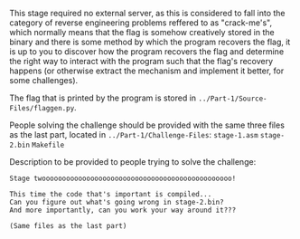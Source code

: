 This stage required no external server, as this is considered to fall into the category of reverse engineering problems reffered to as "crack-me's", which normally means that the flag is somehow creatively stored in the binary and there is some method by which the program recovers the flag, it is up to you to discover how the program recovers the flag and determine the right way to interact with the program such that the flag's recovery happens (or otherwise extract the mechanism and implement it better, for some challenges).

The flag that is printed by the program is stored in `../Part-1/Source-Files/flaggen.py`.

People solving the challenge should be provided with the same three files as the last part, located in `../Part-1/Challenge-Files`:
 `stage-1.asm`
 `stage-2.bin`
 `Makefile`

Description to be provided to people trying to solve the challenge:
```
Stage twooooooooooooooooooooooooooooooooooooooooooooooo!

This time the code that's important is compiled...
Can you figure out what's going wrong in stage-2.bin?
And more importantly, can you work your way around it???

(Same files as the last part)
```

